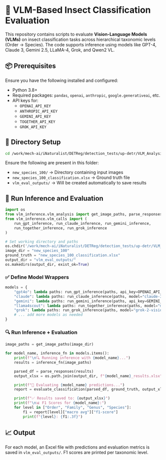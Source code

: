 # 🐞 VLM-Based Insect Classification Evaluation

This repository contains scripts to evaluate **Vision-Language Models (VLMs)** on insect classification tasks across hierarchical taxonomic levels (Order → Species). The code supports inference using models like GPT-4, Claude 3, Gemini 2.5, LLaMA-4, Grok, and Qwen2 VL.

## 📦 Prerequisites

Ensure you have the following installed and configured:

- Python 3.8+
- Required packages: `pandas`, `openai`, `anthropic`, `google.generativeai`, etc.
- API keys for:
  - `OPENAI_API_KEY`
  - `ANTHROPIC_API_KEY`
  - `GEMINI_API_KEY`
  - `TOGETHER_API_KEY`
  - `GROK_API_KEY`

## 📁 Directory Setup

```bash
cd /work/mech-ai/iNaturalist/DETReg/detection_tests/up-detr/VLM_Analysis/data_version4/
```

Ensure the following are present in this folder:

- `new_species_100/` → Directory containing input images
- `new_species_100_classification.xlsx` → Ground truth file
- `vlm_eval_outputs/` → Will be created automatically to save results

## 🧠 Run Inference and Evaluation

```python
import os
from vlm_inference.vlm_analysis import get_image_paths, parse_responses, evaluate_classification
from vlm_inference.vlm_calls import (
    run_gpt_inference, run_claude_inference, run_gemini_inference,
    run_together_inference, run_grok_inference
)

# Set working directory and paths
os.chdir('/work/mech-ai/iNaturalist/DETReg/detection_tests/up-detr/VLM_Analysis/data_version4/')
image_dir = "new_species_100"
ground_truth = "new_species_100_classification.xlsx"
output_dir = "vlm_eval_outputs/"
os.makedirs(output_dir, exist_ok=True)
```

### ✅ Define Model Wrappers

```python
models = {
    "gpt4o": lambda paths: run_gpt_inference(paths, api_key=OPENAI_API_KEY),
    "claude": lambda paths: run_claude_inference(paths, model="claude-3-opus-20240229", api_key=ANTHROPIC_API_KEY),
    "gemini": lambda paths: run_gemini_inference(paths, api_key=GEMINI_API_KEY),
    "llama4scout": lambda paths: run_together_inference(paths, model="meta-llama/Llama-4-Scout-17B-16E-Instruct", api_key=TOGETHER_API_KEY),
    "grok": lambda paths: run_grok_inference(paths, model="grok-2-vision-latest", api_key=GROK_API_KEY),
    # ... add more models as needed
}
```

### 🔍 Run Inference + Evaluation

```python
image_paths = get_image_paths(image_dir)

for model_name, inference_fn in models.items():
    print(f"\n🔍 Running inference with {model_name}...")
    results = inference_fn(image_paths)

    parsed_df = parse_responses(results)
    output_xlsx = os.path.join(output_dir, f"{model_name}_results.xlsx")

    print(f"🧪 Evaluating {model_name} predictions...")
    report = evaluate_classification(parsed_df, ground_truth, output_xlsx=output_xlsx)

    print(f"✅ Results saved to: {output_xlsx}")
    print(f"\n📊 F1 Scores for {model_name}:")
    for level in ["Order", "Family", "Genus", "Species"]:
        f1 = report[level]["macro avg"]["f1-score"]
        print(f"{level}: {f1:.3f}")
```

## 📈 Output

For each model, an Excel file with predictions and evaluation metrics is saved in `vlm_eval_outputs/`. F1 scores are printed per taxonomic level.
